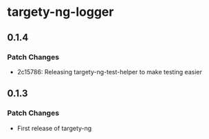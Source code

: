 # targety-ng-logger

## 0.1.4

### Patch Changes

-   2c15786: Releasing targety-ng-test-helper to make testing easier

## 0.1.3

### Patch Changes

-   First release of targety-ng

